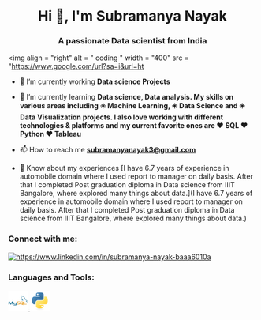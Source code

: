 <h1 align="center">Hi 👋, I'm Subramanya Nayak</h1>

<h3 align="center">A passionate Data scientist from India</h3>

<img align = "right" alt = " coding " width = "400" src = "https://www.google.com/url?sa=i&url=ht

- 🔭 I’m currently working **Data science Projects**

- 🌱 I’m currently learning **Data science, Data analysis. My skills on various areas including ✳️ Machine Learning, ✳️ Data Science and ✳️ Data Visualization projects. I also love working with different technologies & platforms and my current favorite ones are ❤️ SQL ❤️ Python ❤️ Tableau**

- 📫 How to reach me **subramanyanayak3@gmail.com**

- 📄 Know about my experiences [I have 6.7 years of experience in automobile domain where I used report to manager on daily basis. After that I completed Post graduation diploma in Data science from IIIT Bangalore, where explored many things about data.](I have 6.7 years of experience in automobile domain where I used report to manager on daily basis. After that I completed Post graduation diploma in Data science from IIIT Bangalore, where explored many things about data.)

<h3 align="left">Connect with me:</h3>

<p align="left">

<a href="https://linkedin.com/in/https://www.linkedin.com/in/subramanya-nayak-baaa6010a" target="blank"><img align="center" src="https://raw.githubusercontent.com/rahuldkjain/github-profile-readme-generator/master/src/images/icons/Social/linked-in-alt.svg" alt="https://www.linkedin.com/in/subramanya-nayak-baaa6010a" height="30" width="40" /></a>

</p>

<h3 align="left">Languages and Tools:</h3>

<p align="left"> <a href="https://www.mysql.com/" target="_blank" rel="noreferrer"> <img src="https://raw.githubusercontent.com/devicons/devicon/master/icons/mysql/mysql-original-wordmark.svg" alt="mysql" width="40" height="40"/> </a> <a href="https://www.python.org" target="_blank" rel="noreferrer"> <img src="https://raw.githubusercontent.com/devicons/devicon/master/icons/python/python-original.svg" alt="python" width="40" height="40"/> </a> </p>
